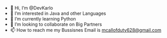 - 👋 Hi, I’m @DevKarlo
- 👀 I’m interested in Java and other Languages
- 🌱 I’m currently learning Python
- 💞️ I’m looking to collaborate on Big Partners
- 📫 How to reach me my Bussisnes Email is mcallofduty628@gmail.com

<!---
DevKarlo/DevKarlo is a ✨ special ✨ repository because its `README.md` (this file) appears on your GitHub profile.
You can click the Preview link to take a look at your changes.
--->
